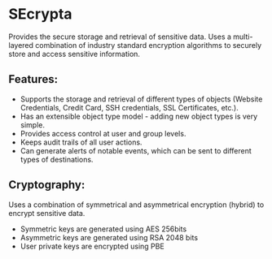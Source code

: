 SEcrypta
========

Provides the secure storage and retrieval of sensitive data. Uses a multi-layered combination of industry standard encryption algorithms to securely store and access sensitive information. 


Features:
-------------

 * Supports the storage and retrieval of different types of objects (Website Credentials, Credit Card, SSH credentials, SSL Certificates, etc.). 
 * Has an extensible object type model - adding new object types is very simple.
 * Provides access control at user and group levels.
 * Keeps audit trails of all user actions.
 * Can generate alerts of notable events, which can be sent to different types of destinations.

Cryptography:
-------------------
Uses a combination of symmetrical and asymmetrical encryption (hybrid) to encrypt sensitive data.

  * Symmetric keys are generated using AES 256bits
  * Asymmetric keys are generated using RSA 2048 bits
  * User private keys are encrypted using PBE 

